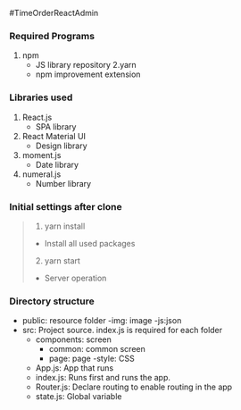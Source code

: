 #TimeOrderReactAdmin


### Required Programs

1. npm
   - JS library repository
2.yarn
   - npm improvement extension


### Libraries used

1. React.js
   - SPA library
2. React Material UI
   - Design library
3. moment.js
   - Date library
4. numeral.js
   - Number library


### Initial settings after clone

> 1. yarn install
> - Install all used packages
> 2. yarn start
> - Server operation


### Directory structure

- public: resource folder
  -img: image
  -js:json
- src: Project source. index.js is required for each folder
  - components: screen
    - common: common screen
    - page: page
  -style: CSS
  - App.js: App that runs
  - index.js: Runs first and runs the app.
  - Router.js: Declare routing to enable routing in the app
  - state.js: Global variable
